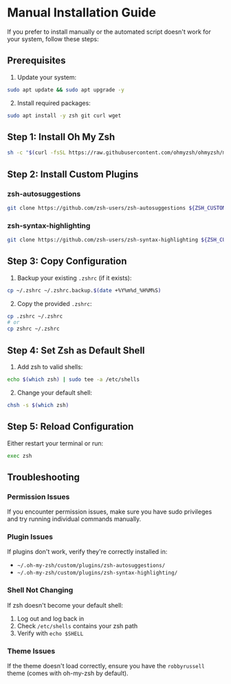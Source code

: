 # Manual Installation Guide

If you prefer to install manually or the automated script doesn't work for your system, follow these steps:

## Prerequisites

1. Update your system:
```bash
sudo apt update && sudo apt upgrade -y
```

2. Install required packages:
```bash
sudo apt install -y zsh git curl wget
```

## Step 1: Install Oh My Zsh

```bash
sh -c "$(curl -fsSL https://raw.githubusercontent.com/ohmyzsh/ohmyzsh/master/tools/install.sh)"
```

## Step 2: Install Custom Plugins

### zsh-autosuggestions
```bash
git clone https://github.com/zsh-users/zsh-autosuggestions ${ZSH_CUSTOM:-~/.oh-my-zsh/custom}/plugins/zsh-autosuggestions
```

### zsh-syntax-highlighting
```bash
git clone https://github.com/zsh-users/zsh-syntax-highlighting ${ZSH_CUSTOM:-~/.oh-my-zsh/custom}/plugins/zsh-syntax-highlighting
```

## Step 3: Copy Configuration

1. Backup your existing `.zshrc` (if it exists):
```bash
cp ~/.zshrc ~/.zshrc.backup.$(date +%Y%m%d_%H%M%S)
```

2. Copy the provided `.zshrc`:
```bash
cp .zshrc ~/.zshrc
# or
cp zshrc ~/.zshrc
```

## Step 4: Set Zsh as Default Shell

1. Add zsh to valid shells:
```bash
echo $(which zsh) | sudo tee -a /etc/shells
```

2. Change your default shell:
```bash
chsh -s $(which zsh)
```

## Step 5: Reload Configuration

Either restart your terminal or run:
```bash
exec zsh
```

## Troubleshooting

### Permission Issues
If you encounter permission issues, make sure you have sudo privileges and try running individual commands manually.

### Plugin Issues
If plugins don't work, verify they're correctly installed in:
- `~/.oh-my-zsh/custom/plugins/zsh-autosuggestions/`
- `~/.oh-my-zsh/custom/plugins/zsh-syntax-highlighting/`

### Shell Not Changing
If zsh doesn't become your default shell:
1. Log out and log back in
2. Check `/etc/shells` contains your zsh path
3. Verify with `echo $SHELL`

### Theme Issues
If the theme doesn't load correctly, ensure you have the `robbyrussell` theme (comes with oh-my-zsh by default).
